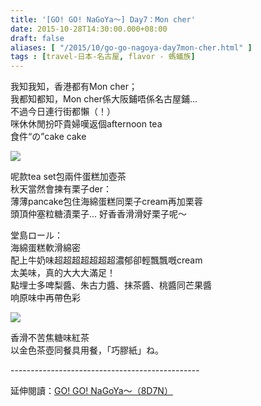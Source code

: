 ```yaml
---
title: '[GO! GO! NaGoYa～] Day7：Mon cher'
date: 2015-10-28T14:30:00.000+08:00
draft: false
aliases: [ "/2015/10/go-go-nagoya-day7mon-cher.html" ]
tags : [travel-日本-名古屋, flavor - 螞蟻族]
---
```


我知我知，香港都有Mon cher；  
我都知都知，Mon cher係大阪鋪唔係名古屋鋪...  
不過今日連行街都懶（！）  
咪休休閒扮吓貴婦嘆返個afternoon tea  
食件“の”cake cake  

![](/images/nagoya7c.jpg)

呢款tea set包兩件蛋糕加壺茶  
秋天當然會揀有栗子der：  
薄薄pancake包住海綿蛋糕同栗子cream再加栗蓉  
頭頂仲塞粒糖漬栗子... 好香香滑滑好栗子呢～  
  
堂島ロール：  
海綿蛋糕軟滑綿密  
配上牛奶味超超超超超超超濃郁卻輕飄飄嘅cream  
太美味，真的大大大滿足！  
點埋士多啤梨醬、朱古力醬、抹茶醬、桃醬同芒果醬  
响原味中再帶色彩  

![](/images/nagoya7c1.jpg)

香滑不苦焦糖味紅茶  
以金色茶壺同餐具用餐，「巧膠紙」ね。   
  
\-----------------------------------------------  
  
延伸閱讀：[GO! GO! NaGoYa～（8D7N）](https://hidie.net/nagoya8d7n/)

